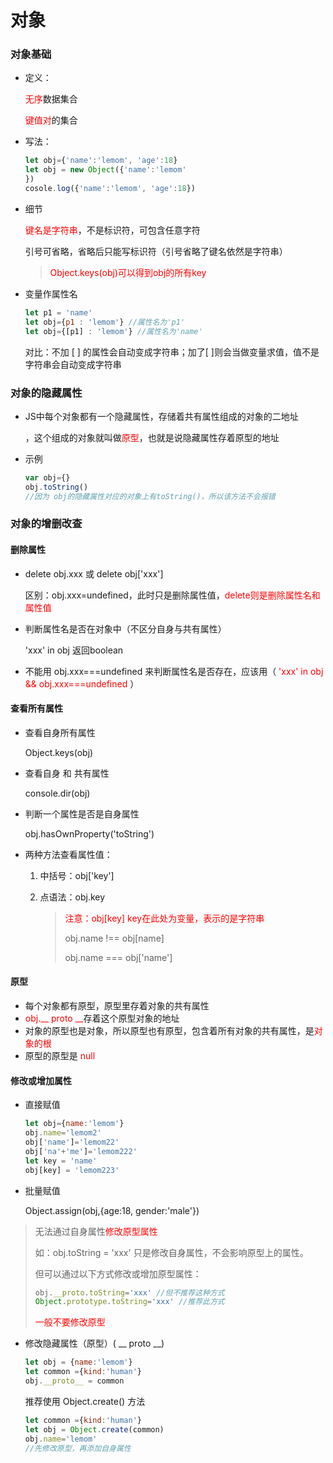 # 对象

### 对象基础

* 定义：

	<span style='color:red'>无序</span>数据集合
	

	<span style='color:red'>键值对</span>的集合

* 写法：

	```javascript
	let obj={'name':'lemom', 'age':18}
	let obj = new Object({'name':'lemom'
	})
	cosole.log({'name':'lemom', 'age':18})
	```

* 细节

	<span style='color:red'>键名是字符串</span>，不是标识符，可包含任意字符

	引号可省略，省略后只能写标识符（引号省略了键名依然是字符串）

	> <span style='color:red'>Object.keys(obj)可以得到obj的所有key</span>

* 变量作属性名

	```javascript
	let p1 = 'name'
	let obj={p1 : 'lemom'} //属性名为'p1'
	let obj={[p1] : 'lemom'} //属性名为'name'
	```

	对比：不加 [ ] 的属性会自动变成字符串；加了[ ]则会当做变量求值，值不是字符串会自动变成字符串 

### 对象的隐藏属性

* JS中每个对象都有一个隐藏属性，存储着共有属性组成的对象的二地址

	，这个组成的对象就叫做<span style='color:red'>原型</span>，也就是说隐藏属性存着原型的地址

* 示例

	```javascript
	var obj={}
	obj.toString()
	//因为 obj的隐藏属性对应的对象上有toString()，所以该方法不会报错
	```

### 对象的增删改查

#### 删除属性

* delete obj.xxx 或 delete obj['xxx']

	区别：obj.xxx=undefined，此时只是删除属性值，<span style='color:red'>delete则是删除属性名和属性值</span>

* 判断属性名是否在对象中（不区分自身与共有属性）

	'xxx' in obj  返回boolean

* 不能用 obj.xxx===undefined 来判断属性名是否存在，应该用（ <span style='color:red'>'xxx' in obj && obj.xxx===undefined</span> ）

#### 查看所有属性

* 查看自身所有属性

	Object.keys(obj)

* 查看自身 和 共有属性

	console.dir(obj)

* 判断一个属性是否是自身属性

	obj.hasOwnProperty('toString')

* 两种方法查看属性值：

	1. 中括号：obj['key']

	2. 点语法：obj.key

		> <span style='color:red'>注意：obj[key]  key在此处为变量，表示的是字符串</span>
		>
		> obj.name !== obj[name]
		>
		> obj.name === obj['name']

#### 原型

* 每个对象都有原型，原型里存着对象的共有属性
* <span style='color:red'>obj.__ proto __</span>存着这个原型对象的地址
* 对象的原型也是对象，所以原型也有原型，包含着所有对象的共有属性，是<span style='color:red'>对象的根</span>
* 原型的原型是 <span style='color:red'>null</span>

#### 修改或增加属性

* 直接赋值

	```javascript
	let obj={name:'lemom'}
	obj.name='lemom2'
	obj['name']='lemom22'
	obj['na'+'me']='lemom222'
	let key = 'name'
	obj[key] = 'lemom223'
	```

* 批量赋值

	Object.assign(obj,{age:18, gender:'male'})

> 无法通过自身属性<span style='color:red'>修改原型属性</span>
>
> 如：obj.toString = 'xxx' 只是修改自身属性，不会影响原型上的属性。
>
> 但可以通过以下方式修改或增加原型属性：
>
> ```javascript
> obj.__proto.toString='xxx' //但不推荐这种方式
> Object.prototype.toString='xxx' //推荐此方式
> ```
>
> <span style='color:red'>一般不要修改原型</span>

* 修改隐藏属性（原型）( __ proto __)

	```javascript
	let obj = {name:'lemom'}
	let common ={kind:'human'}
	obj.__proto__ = common
	```

	推荐使用 Object.create() 方法

	```javascript
	let common ={kind:'human'}
	let obj = Object.create(common)
	obj.name='lemom'
	//先修改原型，再添加自身属性
	```


	
